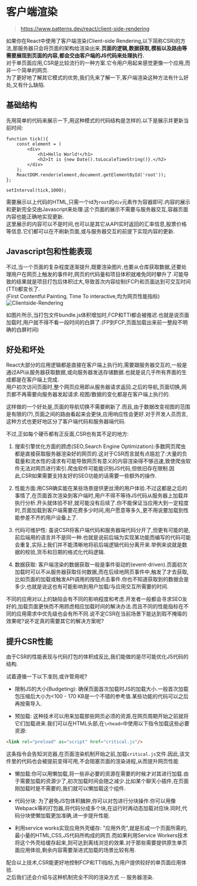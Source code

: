 # 客户端渲染
> https://www.patterns.dev/react/client-side-rendering

如果你在React中使用了客户端渲染(Client-side Rendering,以下简称CSR)的方法,那服务器只会将页面的架构给渲染出来.**页面的逻辑,数据获取,模板以及路由等需要展现到页面的内容,都会交由客户端的JS代码来处理执行.**  
对于单页面应用,CSR是比较流行的一种方案.它令用户用起来感觉更像一个应用,而非一个简单的网页.  
为了更好地了解其它模式的优势,我们先来了解一下,客户端渲染这种方法有什么好处,又有什么缺陷.

## 基础结构
先用简单的代码来展示一下,用这种模式的代码结构是怎样的.以下是展示并更新当前时间:
```tsx
function tick(){
    const element = (
        <div>
            <h1>Hello World!</h1>
            <h2>It is {new Date().toLocaleTimeString()}.</h2>
        </div>
    );
    ReactDOM.render(element,document.getElementById('root'));
};

setInterval(tick,1000);
```
需要展示以上代码的HTML,只需一个id为`root`的`div`元素作为容器即可.内容的展示和更新完全交由Javascript来处理.这个页面的展示不需要与服务器交互,容器页面内容也能正确地实现更新.  
这里展示的内容可以不是时间,也可以是其它从API实时返回的汇率信息,股票价格等信息.它们都可以在不刷新页面,或与服务器交互的前提下实现内容的更新.

## Javascript包和性能表现
不过,当一个页面的复杂程度逐渐提升,既要渲染图片,也要从仓库获取数据,还要处理用户在网页上触发的事件时,网页的代码量和项目体积就难免同时攀升了.可能导致的结果就是项目打包后体积过大,导致首次内容绘制(FCP)和页面达到可交互时间(TTI)都变长了.  
(First Contentful Painting, Time To interactive,均为网页性能指标)
![Clientside-Rendering](/RenderPatterns/CSR.png)

如图片所示,当打包文件bundle.js体积增加时,FCP和TTI都会被推迟.也就是说页面加载时,用户就不得不看一段时间的白屏了.(FP到FCP,页面加载出来前一整段不明确的白屏时间)

## 好处和坏处
React大部分的应用逻辑都是直接在客户端上执行的,需要跟服务器交互的,一般是通过API从服务器获取数据,或向服务器发送存储数据.也就是说几乎所有界面的生成都是在客户端上完成.  
用户初次访问页面时,整个网页应用即从服务器请求返回.之后的导航,页面切换,网页都不再需要向服务器发起请求.视图/数据的变化都是在客户端上执行的.  

这样做的一个好处是,页面的导航切换不需要刷新了.而且,由于数据改变视图的范围是有限的(?),页面之间的路由看起来会更快,应用响应性会更好.对于开发人员而言,这种方式也更好地区分了客户端代码和服务器端代码.  

不过,正如每个硬币都有正反面,CSR也有其不足的地方:

1. 搜索引擎优化方面的顾虑(SEO,Search Engine Optimization):多数网页爬虫都是直接获取服务器渲染好的网页的.这对于CSR而言就有点尴尬了:大量的负载量和流水性的请求有可能导致网页有意义的内容渲染得不够迅速,致使爬虫软件无法对网页进行索引.爬虫软件可能能识别JS代码,但依旧存在限制.因此,CSR如果需要支持友好的SEO功能的话需要一些额外的操作.

2. 性能方面:用CSR确实能在某些场景提供更丝滑的用户体验.不过这都是之后的事情了,在页面首次渲染到客户端时,用户不得不等待JS代码从服务器上加载并执行分析.开头就体验不好,就可能没有后续了.你不能保证当应用大到一定程度时,页面加载到客户端需要花费多少时间,用户愿意等多久,更不用说要加载到性能参差不齐的用户设备上了.  

3. 代码可维护性: 虽说CSR将客户端代码和服务器端代码分开了,但更有可能的是,前后端用的语言并不是同一种.也就是说前后端为实现某功能而编写的代码可能会重复,实际上我们并不能清晰地将前后端逻辑代码分离开来.举例来说就是数据的校验,货币和日期的格式化代码逻辑.

4. 数据获取: 客户端渲染的数据获取一般是事件驱动的(event-driven).页面初次加载时可以不从服务器获取任何数据,而在后续地网页事件中,触发了才去获取,比如页面的加载或触发API调用的按钮点击事件.你也不知道获取到的数据会是多少,也就是说这也有可能影响到用户加载/与应用交互所需要的时间.

不同的应用对以上的缺陷会有不同的影响程度和考虑.开发者一般都会寻求SEO友好的,加载页面更快而不用顾虑相应加载时间的解决办法.而且不同的性能指标在不同的应用需求中优先级也会有所不同.说不定CSR在当前场景下能达到瑕不掩瑜的效果呢?说不定真的需要其它的解决方案呢?

## 提升CSR性能
由于CSR的性能表现与代码打包的体积成反比,我们能做的是尽可能优化JS代码的结构.  

试着遵循一下以下准则,或许管用呢?
* 限制JS的大小(Budgeting): 确保页面首次加载时JS的加载大小.一般首次加载包压缩后大小为<100 - 170 KB是一个不错的参考值.某些功能的代码可以之后再按需导入.

* 预加载: 这种技术可以用来加载那些网页必须的资源,在网页周期开始之前就将它们加载进来.我们可以在HTML头部,在`\<head>`中使用以下指令加载这些必要资源:
```html
<link rel="preload" as="script" href="critical.js"/>
```
这条指令会告知浏览器,在页面渲染机制开始之前,加载`critical.js`文件.因此,该文件里的代码也会被提前变得可用,不会阻塞页面的渲染进程,从而提升网页性能

* 懒加载:你可以用懒加载,将一些非必要的资源在需要的时候才对其进行加载.由于需要加载的资源少了,初次加载时间会随之减少.比如某个聊天小插件,在页面刚加载时是不需要的,我们就可以懒加载这个组件.

* 代码分块: 为了避免JS包体积臃肿,你可以对包进行分块操作.你可以用像Webpack等的打包器,将代码分成多个块,在运行时再动态加载对应块.同时,代码分块使懒加载更加准确,进一步提升性能.

* 利用service works实现应用外壳缓存: "应用外壳",就是形成一个页面所需的,最小量的HTML,CSS,JS代码所构成的网页.而如果利用Service Workers技术将这个外壳给缓存起来,则可达到离线浏览的效果.对于那些需要提供原生单页面应用体验,剩余内容需要渐进式加载的场景比较有用.

配合以上技术,CSR能更好地控制FCP和TTI指标,为用户提供较好的单页面应用体验.  
之后我们还会介绍与这种机制完全不同的渲染方式 -- 服务器渲染.